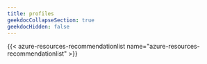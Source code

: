 ```yaml
---
title: profiles
geekdocCollapseSection: true
geekdocHidden: false
---
```


{{< azure-resources-recommendationlist name="azure-resources-recommendationlist" >}}
